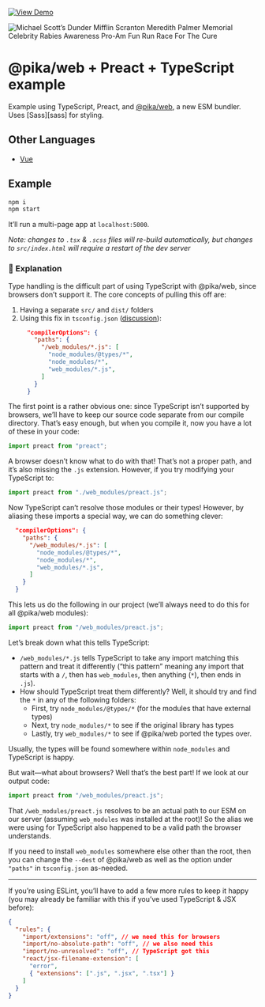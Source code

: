 <a href="https://pika-web-preact.powers.now.sh"><img alt="View Demo" src="https://img.shields.io/badge/%E2%96%B3-View%20Demo-black"/></a>

![Michael Scott’s Dunder Mifflin
        Scranton Meredith Palmer Memorial Celebrity Rabies Awareness Pro-Am Fun
        Run Race For The Cure](./src/static/michaelscottsdundermifflinscrantonmeredithpalmermemorialcelebrityrabiesawarenessproamfunrunraceforthecure.gif)

# @pika/web + Preact + TypeScript example

Example using TypeScript, Preact, and [@pika/web][@pika/web], a new ESM
bundler. Uses [Sass][sass] for styling.

## Other Languages

- [Vue][pika-web-vue]

## Example

```bash
npm i
npm start
```

It’ll run a multi-page app at `localhost:5000`.

_Note: changes to `.tsx` & `.scss` files will re-build automatically, but
changes to `src/index.html` will require a restart of the dev server_

### 💁 Explanation

Type handling is the difficult part of using TypeScript with @pika/web, since
browsers don’t support it. The core concepts of pulling this off are:

1. Having a separate `src/` and `dist/` folders
1. Using this fix in `tsconfig.json` ([discussion][tsconfig]):
   ```json
     "compilerOptions": {
       "paths": {
         "/web_modules/*.js": [
           "node_modules/@types/*",
           "node_modules/*",
           "web_modules/*.js",
         ]
       }
     }
   ```

The first point is a rather obvious one: since TypeScript isn’t supported by
browsers, we’ll have to keep our source code separate from our compile
directory. That’s easy enough, but when you compile it, now you have a lot of
these in your code:

```js
import preact from "preact";
```

A browser doesn’t know what to do with that! That’s not a proper path, and
it’s also missing the `.js` extension. However, if you try modifying your
TypeScript to:

```ts
import preact from "./web_modules/preact.js";
```

Now TypeScript can’t resolve those modules or their types! However, by
aliasing these imports a special way, we can do something clever:

```json
  "compilerOptions": {
    "paths": {
      "/web_modules/*.js": [
        "node_modules/@types/*",
        "node_modules/*",
        "web_modules/*.js",
      ]
    }
  }
```

This lets us do the following in our project (we’ll always need to do this
for all @pika/web modules):

```ts
import preact from "/web_modules/preact.js";
```

Let’s break down what this tells TypeScript:

- `/web_modules/*.js` tells TypeScript to take any import matching this
  pattern and treat it differently (“this pattern” meaning any import that
  starts with a `/`, then has `web_modules`, then anything (`*`), then ends in
  `.js`).
- How should TypeScript treat them differently? Well, it should try and find the `*` in any of the following folders:
  - First, try `node_modules/@types/*` (for the modules that have external types)
  - Next, try `node_modules/*` to see if the original library has types
  - Lastly, try `web_modules/*` to see if @pika/web ported the types over.

Usually, the types will be found somewhere within `node_modules` and
TypeScript is happy.

But wait—what about browsers? Well that’s the best part! If we look at our output code:

```js
import preact from "/web_modules/preact.js";
```

That `/web_modules/preact.js` resolves to be an actual path to our ESM on our
server (assuming `web_modules` was installed at the root)! So the alias we
were using for TypeScript also happened to be a valid path the browser
understands.

If you need to install `web_modules` somewhere else other than the root, then
you can change the `--dest` of @pika/web as well as the option under
`"paths"` in `tsconfig.json` as-needed.

---

If you’re using ESLint, you’ll have to add a few more rules to keep it happy
(you may already be familiar with this if you’ve used TypeScript & JSX
before):

```json
{
  "rules": {
    "import/extensions": "off", // we need this for browsers
    "import/no-absolute-path": "off", // we also need this
    "import/no-unresolved": "off", // TypeScript got this
    "react/jsx-filename-extension": [
      "error",
      { "extensions": [".js", ".jsx", ".tsx"] }
    ]
  }
}
```

[@pika/web]: https://github.com/pikapkg/web
[babel-plugin]: https://github.com/dangodev/babel-plugin-import-pika-web
[pika-web-vue]: https://github.com/dangodev/pika-web-vue
[tsconfig]: https://github.com/pikapkg/web/issues/4#issuecomment-469094924
